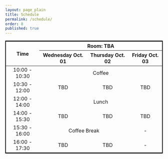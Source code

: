 ```yaml
---
layout: page_plain
title: Schedule
permalink: /schedule/
order: 8
published: true
---
```


<table style="border:2px solid black;text-align: center;" class="center-table;">
	<thead>
            	<tr>
	     		<th  rowspan="2">Time</th>
			<th  colspan="3">Room: TBA</th>
		</tr>
            	<tr>
			<th>Wednesday Oct. 01</th>
			<th>Thursday Oct. 02</th>
			<th>Friday Oct. 03</th>
		</tr>
	</thead>
	<body>
		<tr>
			<td>10:00 - 10:30</td>
			<td colspan="3">Coffee</td>
		</tr>
		<tr>
			<td>10:30 - 12:00</td>
			<td>TBD</td>
			<td>TBD</td>
			<td>TBD</td>
		</tr>
		<tr>
			<td>12:00 - 14:00</td>
			<td colspan="3">Lunch</td>
		</tr>
		<tr>
			<td>14:00 - 15:30</td>
			<td>TBD</td>
			<td>TBD</td>
			<td>TBD</td>
		</tr>
		<tr>
			<td>15:30 - 16:00</td>
   			<td colspan="2">Coffee Break</td>
			<td>-</td>
		</tr>
		<tr>
			<td>16:00 - 17:30</td>
			<td>TBD</td>
			<td>TBD</td>
			<td>-</td>
		</tr>
	</tbody>
</table>
